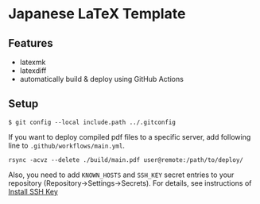 # Japanese LaTeX Template

## Features

- latexmk
- latexdiff
- automatically build & deploy using GitHub Actions

## Setup

```
$ git config --local include.path ../.gitconfig
```

If you want to deploy compiled pdf files to a specific server,
add following line to `.github/workflows/main.yml`.
```
rsync -acvz --delete ./build/main.pdf user@remote:/path/to/deploy/
```

Also, you need to add `KNOWN_HOSTS` and `SSH_KEY` secret entries to your repository (Repository->Settings->Secrets).
For details, see instructions of [Install SSH Key](https://github.com/marketplace/actions/install-ssh-key)
